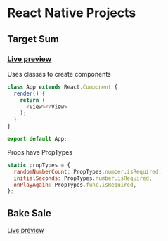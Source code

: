 # React Native Projects

## Target Sum
### [Live preview](https://snack.expo.dev/@petitoff/targetsum)

Uses classes to create components
``` js
class App extends React.Component {
  render() {
    return (
      <View></View>
    );
  }
}

export default App;
```

Props have PropTypes
``` js
static propTypes = {
  randomNumberCount: PropTypes.number.isRequired,
  initialSeconds: PropTypes.number.isRequired,
  onPlayAgain: PropTypes.func.isRequired,
};
```

## Bake Sale
[Live preview](https://snack.expo.dev/@petitoff/bakesale)
